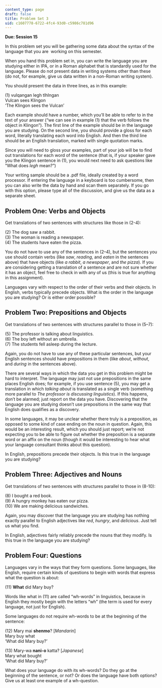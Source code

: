 ```yaml
---
content_type: page
draft: false
title: Problem Set 3
uid: c1607778-6722-4fc4-93d0-c5986c781d96
---
```

**Due: Session 15**

In this problem set you will be gathering some data about the syntax of the language that you are  working on this semester. 

When you hand this problem set in, you can write the language you are studying either in IPA, or in a Roman alphabet that is standardly used for the language. Please do not present data in writing systems other than these (do not, for example, give us data written in a non-Roman writing system). 

You should present the data in three lines, as in this example: 

(1) vulqangan legh tlhIngan        
Vulcan sees Klingon        
‘The Klingon sees the Vulcan’ 

Each example should have a number, which you’ll be able to refer to in the text of your answer (“we can see in example (1) that the verb follows the object in Klingon”). The first line of the example should be in the language you are studying. On the second line, you should provide a gloss for each word, literally translating each word into English. And then the third line should be an English translation, marked with single quotation marks. 

Since you will need to gloss your examples, part of your job will be to find out translations for each word of the sentence (that is, if your speaker gave you the Klingon sentence in (1), you would next need to ask questions like “What does *legh* mean?”) 

Your writing sample should be a .pdf file, ideally created by a word processor. If entering the language in a keyboard is too cumbersome, then you can also write the data by hand and scan them separately. If you go with this option, please type all of the discussion, and give us the data as a separate sheet. 

## Problem One: Verbs and Objects 

Get translations of two sentences with structures like those in (2-4): 

(2) The dog saw a rabbit.        
(3) The woman is reading a newspaper.        
(4) The students have eaten the pizza. 

You do not have to use any of the sentences in (2–4), but the sentences you use should contain verbs (like *saw*, *reading*, and *eaten* in the sentences above) that have objects (like *a rabbit*, *a* *newspaper*, and *the pizza*). If you are considering getting a translation of a sentence and are not sure whether it has an object, feel free to check in with any of us (this is true for anything in this assignment). 

Languages vary with respect to the order of their verbs and their objects. In English, verbs typically precede objects. What is the order in the language you are studying? Or is either order possible? 

## Problem Two: Prepositions and Objects 

Get translations of two sentences with structures parallel to those in (5–7): 

(5) The professor is talking about linguistics.        
(6) The boy left without an umbrella.        
(7) The students fell asleep during the lecture. 

Again, you do not have to use any of these particular sentences, but your English sentences should have prepositions in them (like *about*, *without*, and *during* in the sentences above). 

There are several ways in which the data you get in this problem might be hard to interpret. The language may just not use prepositions in the same places English does; for example, if you use sentence (5), you may get a translation in which *talking about* is translated as a single verb (something more parallel to *The professor is discussing linguistics*). If this happens, don’t be alarmed; just report on the data you have. Discovering that the language you are studying doesn’t use prepositions in the same way that English does qualifies as a discovery. 

In some languages, it may be unclear whether there truly is a preposition, as opposed to some kind of case ending on the noun in question. Again, this would be an interesting result, which you should just report; we’re not expecting you to be able to figure out whether the preposition is a separate word or an affix on the noun (though it would be interesting to hear what your language consultant thinks about this question). 

In English, prepositions precede their objects. Is this true in the language you are studying? 

## Problem Three: Adjectives and Nouns 

Get translations of two sentences with structures parallel to those in (8-10): 

(8) I bought a red book.        
(9) A hungry monkey has eaten our pizza.        
(10) We are making delicious sandwiches. 

Again, you may discover that the language you are studying has nothing exactly parallel to English adjectives like *red*, *hungry*, and *delicious*. Just tell us what you find. 

In English, adjectives fairly reliably precede the nouns that they modify. Is this true in the language you are studying? 

## Problem Four: Questions 

Languages vary in the ways that they form questions. Some languages, like English, require certain kinds of questions to begin with words that express what the question is about: 

(11) **What** did Mary buy? 

Words like what in (11) are called “wh-words” in linguistics, because in English they mostly begin with the letters “wh” (the term is used for every language, not just for English). 

Some languages do not require wh-words to be at the beginning of the sentence: 

(12) Mary mai **shenmo**? \[*Mandarin*\]        
Mary buy what        
‘What did Mary buy?’ 

(13) Mary-wa **nani-o** katta? \[*Japanese*\]        
Mary what bought        
‘What did Mary buy?’ 

What does your language do with its wh-words? Do they go at the beginning of the sentence, or not? Or does the language have both options? Give us at least one example of a wh-question.